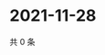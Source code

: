 # 2021-11-28

共 0 条

<!-- BEGIN WEIBO -->
<!-- 最后更新时间 Sun Nov 28 2021 04:08:43 GMT+0800 (China Standard Time) -->

<!-- END WEIBO -->
